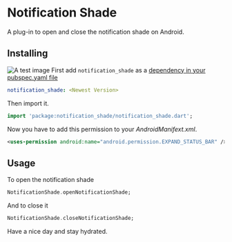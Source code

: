 # Notification Shade

A plug-in to open and close the notification shade on Android.

## Installing
![A test image](https://img.shields.io/github/stars/RoundedInfinity/notification_shade)
 First add `notification_shade` as a [dependency in your pubspec.yaml file](https://flutter.dev/docs/development/packages-and-plugins/using-packages)

```yaml
notification_shade: <Newest Version>
```

Then import it.

```dart
import 'package:notification_shade/notification_shade.dart';
```

Now you have to add this permission to your _AndroidManifext.xml_.

```xml
<uses-permission android:name="android.permission.EXPAND_STATUS_BAR" />
```

## Usage

To open the notification shade

```dart
NotificationShade.openNotificationShade;
```

And to close it

```dart
NotificationShade.closeNotificationShade;
```

Have a nice day and stay hydrated.
